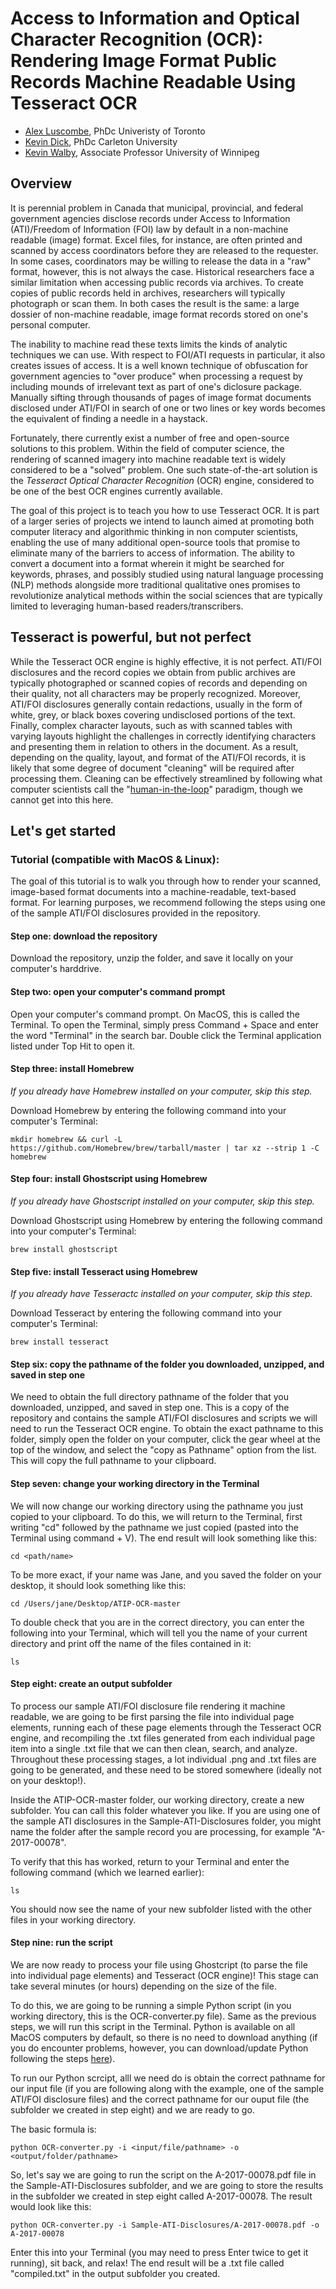 # Access to Information and Optical Character Recognition (OCR): Rendering Image Format Public Records Machine Readable Using Tesseract OCR
 - [Alex Luscombe](https://criminology.utoronto.ca/facultyandstaff/graduate-students/alex-luscombe/), PhDc Univeristy of Toronto
 - [Kevin Dick](https://www.linkedin.com/in/dickkevin/), PhDc Carleton University
 - [Kevin Walby](https://www.uwinnipeg.ca/criminal-justice/faculty-staff/kevin-walby.html), Associate Professor University of Winnipeg

## Overview
It is perennial problem in Canada that municipal, provincial, and federal government agencies disclose records under Access to Information (ATI)/Freedom of Information (FOI) law by default in a non-machine readable (image) format. Excel files, for instance, are often printed and scanned by access coordinators before they are released to the requester. In some cases, coordinators may be willing to release the data in a "raw" format, however, this is not always the case. Historical researchers face a similar limitation when accessing public records via archives. To create copies of public records held in archives, researchers will typically photograph or scan them. In both cases the result is the same: a large dossier of non-machine readable, image format records stored on one's personal computer. 

The inability to machine read these texts limits the kinds of analytic techniques we can use. With respect to FOI/ATI requests in particular, it also creates issues of access. It is a well known technique of obfuscation for government agencies to "over produce" when processing a request by including mounds of irrelevant text as part of one's diclosure package. Manually sifting through thousands of pages of image format documents disclosed under ATI/FOI in search of one or two lines or key words becomes the equivalent of finding a needle in a haystack.

Fortunately, there currently exist a number of free and open-source solutions to this problem. Within the field of computer science, the rendering of scanned imagery into machine readable text is widely considered to be a "solved" problem. One such state-of-the-art solution is the *Tesseract Optical Character Recognition* (OCR) engine, considered to be one of the best OCR engines currently available.

The goal of this project is to teach you how to use Tesseract OCR. It is part of a larger series of projects we intend to launch aimed at promoting both computer literacy and algorithmic thinking in non computer scientists, enabling the use of many additional open-source tools that promise to eliminate many of the barriers to access of information. The ability to convert a document into a format wherein it might be searched for keywords, phrases, and possibly studied using natural language processing (NLP) methods alongside more traditional qualitative ones promises to revolutionize analytical methods within the social sciences that are typically limited to leveraging human-based readers/transcribers.

## Tesseract is powerful, but not perfect
While the Tesseract OCR engine is highly effective, it is not perfect. ATI/FOI disclosures and the record copies we obtain from public archives are typically photographed or scanned copies of records and depending on their quality, not all characters may be properly recognized. Moreover, ATI/FOI disclosures generally contain redactions, usually in the form of white, grey, or black boxes covering undisclosed portions of the text. Finally, complex character layouts, such as with scanned tables with varying layouts highlight the challenges in correctly identifying characters and presenting them in relation to others in the document. As a result, depending on the quality, layout, and format of the ATI/FOI records, it is likely that some degree of document "cleaning" will be required after processing them. Cleaning can be effectively streamlined by following what computer scientists call the "[human-in-the-loop](https://en.wikipedia.org/wiki/Human-in-the-loop)" paradigm, though we cannot get into this here.

## Let's get started

### Tutorial (compatible with MacOS & Linux):
The goal of this tutorial is to walk you through how to render your scanned, image-based format documents into a machine-readable, text-based format. For learning purposes, we recommend following the steps using one of the sample ATI/FOI disclosures provided in the repository. 

#### Step one: download the repository
Download the repository, unzip the folder, and save it locally on your computer's harddrive. 

#### Step two: open your computer's command prompt
Open your computer's command prompt. On MacOS, this is called the Terminal. To open the Terminal, simply press Command + Space and enter the word "Terminal" in the search bar. Double click the Terminal application listed under Top Hit to open it.

#### Step three: install Homebrew
*If you already have Homebrew installed on your computer, skip this step.*

Download Homebrew by entering the following command into your computer's Terminal:
```
mkdir homebrew && curl -L https://github.com/Homebrew/brew/tarball/master | tar xz --strip 1 -C homebrew
```

#### Step four: install Ghostscript using Homebrew
*If you already have Ghostscript installed on your computer, skip this step.*

Download Ghostscript using Homebrew by entering the following command into your computer's Terminal:
```
brew install ghostscript
```

#### Step five: install Tesseract using Homebrew
*If you already have Tesseractc installed on your computer, skip this step.*

Download Tesseract by entering the following command into your computer's Terminal:
```
brew install tesseract
```

#### Step six: copy the pathname of the folder you downloaded, unzipped, and saved in step one
We need to obtain the full directory pathname of the folder that you downloaded, unzipped, and saved in step one. This is a copy of the repository and contains the sample ATI/FOI disclosures and scripts we will need to run the Tesseract OCR engine. To obtain the exact pathname to this folder, simply open the folder on your computer, click the gear wheel at the top of the window, and select the "copy as Pathname" option from the list. This will copy the full pathname to your clipboard.
	
#### Step seven: change your working directory in the Terminal
We will now change our working directory using the pathname you just copied to your clipboard. To do this, we will return to the Terminal, first writing "cd" followed by the pathname we just copied (pasted into the Terminal using command + V). The end result will look something like this:
```
cd <path/name>
```
To be more exact, if your name was Jane, and you saved the folder on your desktop, it should look something like this:
```
cd /Users/jane/Desktop/ATIP-OCR-master
```
To double check that you are in the correct directory, you can enter the following into your Terminal, which will tell you the name of your current directory and print off the name of the files contained in it:
```
ls
```

#### Step eight: create an output subfolder
To process our sample ATI/FOI disclosure file rendering it machine readable, we are going to be first parsing the file into individual page elements, running each of these page elements through the Tesseract OCR engine, and recompiling the .txt files generated from each individual page item into a single .txt file that we can then clean, search, and analyze. Throughout these processing stages, a lot individual .png and .txt files are going to be generated, and these need to be stored somewhere (ideally not on your desktop!).

Inside the ATIP-OCR-master folder, our working directory, create a new subfolder. You can call this folder whatever you like. If you are using one of the sample ATI disclosures in the Sample-ATI-Disclosures folder, you might name the folder after the sample record you are processing, for example "A-2017-00078". 

To verify that this has worked, return to your Terminal and enter the following command (which we learned earlier):
```
ls
```
You should now see the name of your new subfolder listed with the other files in your working directory.

#### Step nine: run the script
We are now ready to process your file using Ghostcript (to parse the file into individual page elements) and Tesseract (OCR engine)! This stage can take several minutes (or hours) depending on the size of the file.

To do this, we are going to be running a simple Python script (in you working directory, this is the OCR-converter.py file). Same as the previous steps, we will run this script in the Terminal. Python is available on all MacOS computers by default, so there is no need to download anything (if you do encounter problems, however, you can download/update Python following the steps [here](https://osxdaily.com/2018/06/13/how-install-update-python-3x-mac/)). 

To run our Python scrcipt, alll we need do is obtain the correct pathname for our input file (if you are following along with the example, one of the sample ATI/FOI disclosure files) and the correct pathname for our ouput file (the subfolder we created in step eight) and we are ready to go.

The basic formula is:
```
python OCR-converter.py -i <input/file/pathname> -o <output/folder/pathname>
```
So, let's say we are going to run the script on the A-2017-00078.pdf file in the Sample-ATI-Disclosures subfolder, and we are going to store the results in the subfolder we created in step eight called A-2017-00078. The result would look like this:
```
python OCR-converter.py -i Sample-ATI-Disclosures/A-2017-00078.pdf -o A-2017-00078
```
Enter this into your Terminal (you may need to press Enter twice to get it running), sit back, and relax! The end result will be a .txt file called "compiled.txt" in the output subfolder you created. 
